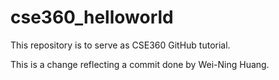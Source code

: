 # cse360_helloworld
This repository is to serve as CSE360 GitHub tutorial.

This is a change reflecting a commit done by Wei-Ning Huang.
